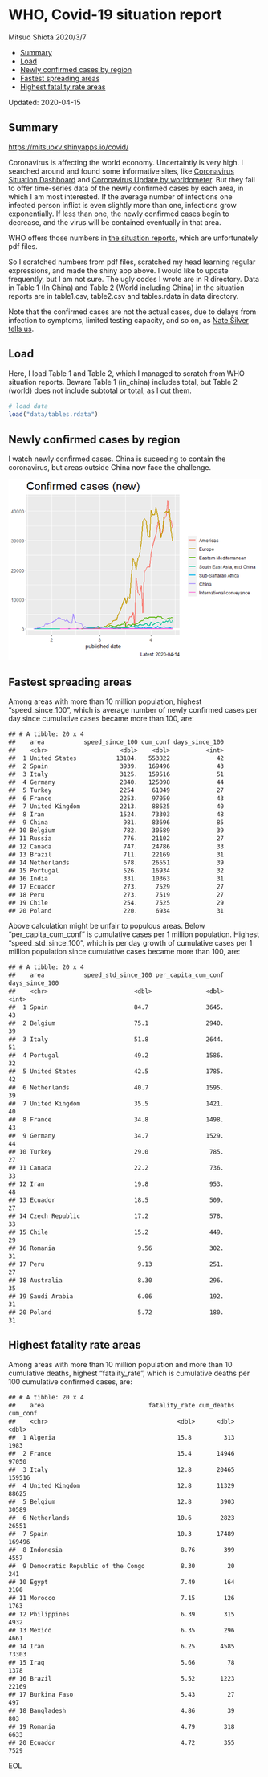 WHO, Covid-19 situation report
================
Mitsuo Shiota
2020/3/7

  - [Summary](#summary)
  - [Load](#load)
  - [Newly confirmed cases by region](#newly-confirmed-cases-by-region)
  - [Fastest spreading areas](#fastest-spreading-areas)
  - [Highest fatality rate areas](#highest-fatality-rate-areas)

Updated: 2020-04-15

## Summary

<https://mitsuoxv.shinyapps.io/covid/>

Coronavirus is affecting the world economy. Uncertaintiy is very high. I
searched around and found some informative sites, like [Coronavirus
Situation
Dashboard](https://who.maps.arcgis.com/apps/opsdashboard/index.html#/c88e37cfc43b4ed3baf977d77e4a0667)
and [Coronavirus Update by
worldometer](https://www.worldometers.info/coronavirus/). But they fail
to offer time-series data of the newly confirmed cases by each area, in
which I am most interested. If the average number of infections one
infected person inflict is even slightly more than one, infections grow
exponentially. If less than one, the newly confirmed cases begin to
decrease, and the virus will be contained eventually in that area.

WHO offers those numbers in [the situation
reports](https://www.who.int/emergencies/diseases/novel-coronavirus-2019/situation-reports/),
which are unfortunately pdf files.

So I scratched numbers from pdf files, scratched my head learning
regular expressions, and made the shiny app above. I would like to
update frequently, but I am not sure. The ugly codes I wrote are in R
directory. Data in Table 1 (In China) and Table 2 (World including
China) in the situation reports are in table1.csv, table2.csv and
tables.rdata in data directory.

Note that the confirmed cases are not the actual cases, due to delays
from infection to symptoms, limited testing capacity, and so on, as
[Nate Silver tells
us](https://fivethirtyeight.com/features/coronavirus-case-counts-are-meaningless/).

## Load

Here, I load Table 1 and Table 2, which I managed to scratch from WHO
situation reports. Beware Table 1 (in\_china) includes total, but Table
2 (world) does not include subtotal or total, as I cut them.

``` r
# load data
load("data/tables.rdata")
```

## Newly confirmed cases by region

I watch newly confirmed cases. China is suceeding to contain the
coronavirus, but areas outside China now face the challenge.

![](README_files/figure-gfm/chart-1.png)<!-- -->

## Fastest spreading areas

Among areas with more than 10 million population, highest
“speed\_since\_100”, which is average number of newly confirmed cases
per day since cumulative cases became more than 100, are:

    ## # A tibble: 20 x 4
    ##    area           speed_since_100 cum_conf days_since_100
    ##    <chr>                    <dbl>    <dbl>          <int>
    ##  1 United States           13184.   553822             42
    ##  2 Spain                    3939.   169496             43
    ##  3 Italy                    3125.   159516             51
    ##  4 Germany                  2840.   125098             44
    ##  5 Turkey                   2254     61049             27
    ##  6 France                   2253.    97050             43
    ##  7 United Kingdom           2213.    88625             40
    ##  8 Iran                     1524.    73303             48
    ##  9 China                     981.    83696             85
    ## 10 Belgium                   782.    30589             39
    ## 11 Russia                    776.    21102             27
    ## 12 Canada                    747.    24786             33
    ## 13 Brazil                    711.    22169             31
    ## 14 Netherlands               678.    26551             39
    ## 15 Portugal                  526.    16934             32
    ## 16 India                     331.    10363             31
    ## 17 Ecuador                   273.     7529             27
    ## 18 Peru                      273.     7519             27
    ## 19 Chile                     254.     7525             29
    ## 20 Poland                    220.     6934             31

Above calculation might be unfair to populous areas. Below
“per\_capita\_cum\_conf” is cumulative cases per 1 million population.
Highest “speed\_std\_since\_100”, which is per day growth of cumulative
cases per 1 million population since cumulative cases became more than
100, are:

    ## # A tibble: 20 x 4
    ##    area           speed_std_since_100 per_capita_cum_conf days_since_100
    ##    <chr>                        <dbl>               <dbl>          <int>
    ##  1 Spain                        84.7                3645.             43
    ##  2 Belgium                      75.1                2940.             39
    ##  3 Italy                        51.8                2644.             51
    ##  4 Portugal                     49.2                1586.             32
    ##  5 United States                42.5                1785.             42
    ##  6 Netherlands                  40.7                1595.             39
    ##  7 United Kingdom               35.5                1421.             40
    ##  8 France                       34.8                1498.             43
    ##  9 Germany                      34.7                1529.             44
    ## 10 Turkey                       29.0                 785.             27
    ## 11 Canada                       22.2                 736.             33
    ## 12 Iran                         19.8                 953.             48
    ## 13 Ecuador                      18.5                 509.             27
    ## 14 Czech Republic               17.2                 578.             33
    ## 15 Chile                        15.2                 449.             29
    ## 16 Romania                       9.56                302.             31
    ## 17 Peru                          9.13                251.             27
    ## 18 Australia                     8.30                296.             35
    ## 19 Saudi Arabia                  6.06                192.             31
    ## 20 Poland                        5.72                180.             31

## Highest fatality rate areas

Among areas with more than 10 million population and more than 10
cumulative deaths, highest “fatality\_rate”, which is cumulative deaths
per 100 cumulative confirmed cases, are:

    ## # A tibble: 20 x 4
    ##    area                             fatality_rate cum_deaths cum_conf
    ##    <chr>                                    <dbl>      <dbl>    <dbl>
    ##  1 Algeria                                  15.8         313     1983
    ##  2 France                                   15.4       14946    97050
    ##  3 Italy                                    12.8       20465   159516
    ##  4 United Kingdom                           12.8       11329    88625
    ##  5 Belgium                                  12.8        3903    30589
    ##  6 Netherlands                              10.6        2823    26551
    ##  7 Spain                                    10.3       17489   169496
    ##  8 Indonesia                                 8.76        399     4557
    ##  9 Democratic Republic of the Congo          8.30         20      241
    ## 10 Egypt                                     7.49        164     2190
    ## 11 Morocco                                   7.15        126     1763
    ## 12 Philippines                               6.39        315     4932
    ## 13 Mexico                                    6.35        296     4661
    ## 14 Iran                                      6.25       4585    73303
    ## 15 Iraq                                      5.66         78     1378
    ## 16 Brazil                                    5.52       1223    22169
    ## 17 Burkina Faso                              5.43         27      497
    ## 18 Bangladesh                                4.86         39      803
    ## 19 Romania                                   4.79        318     6633
    ## 20 Ecuador                                   4.72        355     7529

EOL
